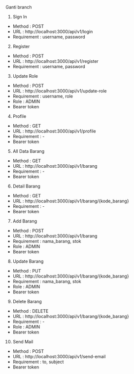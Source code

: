 Ganti branch

1. Sign In
- Method      : POST
- URL         : http://localhost:3000/api/v1/login
- Requirement : username, password


2. Register
- Method      : POST
- URL         : http://localhost:3000/api/v1/register
- Requirement : username, password


3. Update Role
- Method      : POST
- URL         : http://localhost:3000/api/v1/update-role
- Requirement : username, role
- Role        : ADMIN
- Bearer token


4. Profile
- Method      : GET
- URL         : http://localhost:3000/api/v1/profile
- Requirement : -
- Bearer token


5. All Data Barang
- Method      : GET
- URL         : http://localhost:3000/api/v1/barang
- Requirement : -
- Bearer token


6. Detail Barang
- Method      : GET
- URL         : http://localhost:3000/api/v1/barang/{kode_barang}
- Requirement : -
- Bearer token


7. Add Barang
- Method      : POST
- URL         : http://localhost:3000/api/v1/barang
- Requirement : nama_barang, stok
- Role        : ADMIN
- Bearer token


8. Update Barang
- Method      : PUT
- URL         : http://localhost:3000/api/v1/barang/{kode_barang}
- Requirement : nama_barang, stok
- Role        : ADMIN
- Bearer token


9. Delete Barang
- Method      : DELETE
- URL         : http://localhost:3000/api/v1/barang/{kode_barang}
- Requirement : -
- Role        : ADMIN
- Bearer token


10. Send Mail
- Method      : POST
- URL         : http://localhost:3000/api/v1/send-email
- Requirement : to, subject
- Bearer token